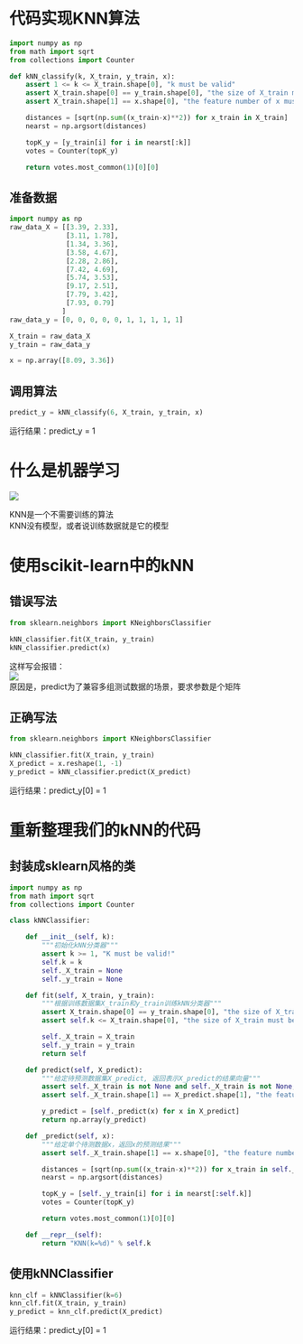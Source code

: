 # 代码实现KNN算法

```python
import numpy as np
from math import sqrt
from collections import Counter

def kNN_classify(k, X_train, y_train, x):
    assert 1 <= k <= X_train.shape[0], "k must be valid"
    assert X_train.shape[0] == y_train.shape[0], "the size of X_train must equal to the size of y_train"
    assert X_train.shape[1] == x.shape[0], "the feature number of x must be equal to X_train"

    distances = [sqrt(np.sum((x_train-x)**2)) for x_train in X_train]
    nearst = np.argsort(distances)

    topK_y = [y_train[i] for i in nearst[:k]]
    votes = Counter(topK_y)

    return votes.most_common(1)[0][0]
```


## 准备数据

```python
import numpy as np
raw_data_X = [[3.39, 2.33],
              [3.11, 1.78],
              [1.34, 3.36],
              [3.58, 4.67],
              [2.28, 2.86],
              [7.42, 4.69],
              [5.74, 3.53],
              [9.17, 2.51],
              [7.79, 3.42],
              [7.93, 0.79]
             ]
raw_data_y = [0, 0, 0, 0, 0, 1, 1, 1, 1, 1]

X_train = raw_data_X
y_train = raw_data_y

x = np.array([8.09, 3.36])
```

## 调用算法

```python
predict_y = kNN_classify(6, X_train, y_train, x)
```
运行结果：predict_y = 1

# 什么是机器学习

![](http://windmissing.github.io/images_for_gitbook/liu_yu_bo_play_with_machine_learning/23.png)   

KNN是一个不需要训练的算法  
KNN没有模型，或者说训练数据就是它的模型

# 使用scikit-learn中的kNN

## 错误写法

```python
from sklearn.neighbors import KNeighborsClassifier

kNN_classifier.fit(X_train, y_train)
kNN_classifier.predict(x)
```

这样写会报错：  
![](http://windmissing.github.io/images_for_gitbook/liu_yu_bo_play_with_machine_learning/24.png)   
原因是，predict为了兼容多组测试数据的场景，要求参数是个矩阵

## 正确写法

```python
from sklearn.neighbors import KNeighborsClassifier

kNN_classifier.fit(X_train, y_train)
X_predict = x.reshape(1, -1)
y_predict = kNN_classifier.predict(X_predict)
```
运行结果：predict_y[0] = 1

# 重新整理我们的kNN的代码

## 封装成sklearn风格的类

```python
import numpy as np
from math import sqrt
from collections import Counter

class kNNClassifier:

    def __init__(self, k):
        """初始化kNN分类器"""
        assert k >= 1, "K must be valid!"
        self.k = k
        self._X_train = None
        self._y_train = None

    def fit(self, X_train, y_train):
        """根据训练数据集X_train和y_train训练kNN分类器"""
        assert X_train.shape[0] == y_train.shape[0], "the size of X_train must equal to the size of y_train"
        assert self.k <= X_train.shape[0], "the size of X_train must be at least k"

        self._X_train = X_train
        self._y_train = y_train
        return self

    def predict(self, X_predict):
        """给定待预测数据集X_predict, 返回表示X_predict的结果向量"""
        assert self._X_train is not None and self._X_train is not None, "must fit before predict"
        assert self._X_train.shape[1] == X_predict.shape[1], "the feature number of X_predict must be equal to X_train"

        y_predict = [self._predict(x) for x in X_predict]
        return np.array(y_predict)

    def _predict(self, x):
        """给定单个待测数据x，返回x的预测结果"""
        assert self._X_train.shape[1] == x.shape[0], "the feature number of x must be equal to X_train"

        distances = [sqrt(np.sum((x_train-x)**2)) for x_train in self._X_train]
        nearst = np.argsort(distances)

        topK_y = [self._y_train[i] for i in nearst[:self.k]]
        votes = Counter(topK_y)

        return votes.most_common(1)[0][0]

    def __repr__(self):
        return "KNN(k=%d)" % self.k
```

## 使用kNNClassifier

```python
knn_clf = kNNClassifier(k=6)
knn_clf.fit(X_train, y_train)
y_predict = knn_clf.predict(X_predict)
```
运行结果：predict_y[0] = 1

